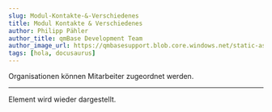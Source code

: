 ```yaml
---
slug: Modul-Kontakte-&-Verschiedenes
title: Modul Kontakte & Verschiedenes
author: Philipp Pähler
author_title: qmBase Development Team
author_image_url: https://qmbasesupport.blob.core.windows.net/static-assets/img/persons/paehler_round.png
tags: [hola, docusaurus]
---
```

Organisationen können Mitarbeiter zugeordnet werden.

<hr> Element wird wieder dargestellt.